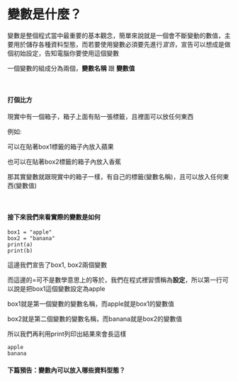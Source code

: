# 變數是什麼？

變數是整個程式當中最重要的基本觀念，簡單來說就是一個會不斷變動的數值，主要用於儲存各種資料型態，而若要使用變數必須要先進行*宣告*，宣告可以想成是做個初始設定，告知電腦你要使用這個變數

一個變數的組成分為兩個，**變數名稱** 跟 **變數值**

&nbsp;

#### 打個比方

現實中有一個箱子，箱子上面有貼一張標籤，且裡面可以放任何東西

例如:

可以在貼著box1標籤的箱子內放入蘋果

也可以在貼著box2標籤的箱子內放入香蕉

那其實變數就跟現實中的箱子一樣，有自己的標籤(變數名稱)，且可以放入任何東西(變數值)

&nbsp;

#### 接下來我們來看實際的變數是如何

```
box1 = "apple"
box2 = "banana"
print(a)
print(b)
```

這邊我們宣告了box1, box2兩個變數

而這邊的=可不是數學意思上的等於，我們在程式裡習慣稱為**設定**，所以第一行可以說是把box1這個變數設定為apple

box1就是第一個變數的變數名稱，而apple就是box1的變數值

box2就是第二個變數的變數名稱，而banana就是box2的變數值

所以我們再利用print列印出結果來會長這樣
```
apple
banana
```

#### 下篇預告：變數內可以放入哪些資料型態？